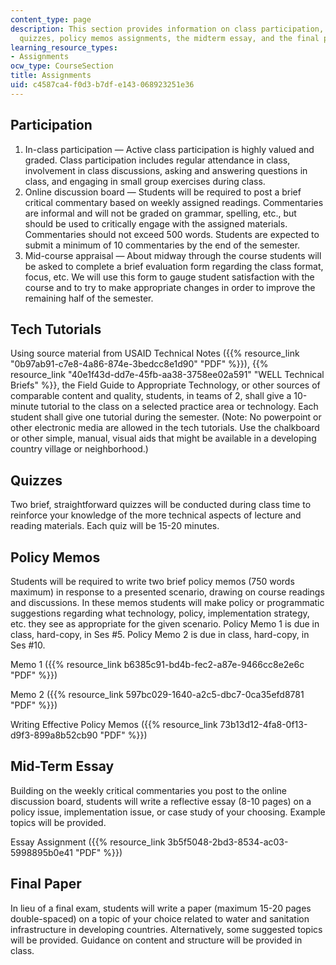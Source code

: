 ```yaml
---
content_type: page
description: This section provides information on class participation, tech tutorials,
  quizzes, policy memos assignments, the midterm essay, and the final paper.
learning_resource_types:
- Assignments
ocw_type: CourseSection
title: Assignments
uid: c4587ca4-f0d3-b7df-e143-068923251e36
---
```


Participation
-------------

1.  In-class participation — Active class participation is highly valued and graded. Class participation includes regular attendance in class, involvement in class discussions, asking and answering questions in class, and engaging in small group exercises during class.
2.  Online discussion board — Students will be required to post a brief critical commentary based on weekly assigned readings. Commentaries are informal and will not be graded on grammar, spelling, etc., but should be used to critically engage with the assigned materials. Commentaries should not exceed 500 words. Students are expected to submit a minimum of 10 commentaries by the end of the semester.
3.  Mid-course appraisal — About midway through the course students will be asked to complete a brief evaluation form regarding the class format, focus, etc. We will use this form to gauge student satisfaction with the course and to try to make appropriate changes in order to improve the remaining half of the semester.

Tech Tutorials
--------------

Using source material from USAID Technical Notes ({{% resource_link "0b97ab91-c7e8-4a86-874e-3bedcc8e1d90" "PDF" %}}), {{% resource_link "40e1f43d-dd7e-45fb-aa38-3758ee02a591" "WELL Technical Briefs" %}}, the Field Guide to Appropriate Technology, or other sources of comparable content and quality, students, in teams of 2, shall give a 10-minute tutorial to the class on a selected practice area or technology. Each student shall give one tutorial during the semester. (Note: No powerpoint or other electronic media are allowed in the tech tutorials. Use the chalkboard or other simple, manual, visual aids that might be available in a developing country village or neighborhood.)

Quizzes
-------

Two brief, straightforward quizzes will be conducted during class time to reinforce your knowledge of the more technical aspects of lecture and reading materials. Each quiz will be 15-20 minutes.

Policy Memos
------------

Students will be required to write two brief policy memos (750 words maximum) in response to a presented scenario, drawing on course readings and discussions. In these memos students will make policy or programmatic suggestions regarding what technology, policy, implementation strategy, etc. they see as appropriate for the given scenario. Policy Memo 1 is due in class, hard-copy, in Ses #5. Policy Memo 2 is due in class, hard-copy, in Ses #10.

Memo 1 ({{% resource_link b6385c91-bd4b-fec2-a87e-9466cc8e2e6c "PDF" %}})

Memo 2 ({{% resource_link 597bc029-1640-a2c5-dbc7-0ca35efd8781 "PDF" %}})

Writing Effective Policy Memos ({{% resource_link 73b13d12-4fa8-0f13-d9f3-899a8b52cb90 "PDF" %}})

Mid-Term Essay
--------------

Building on the weekly critical commentaries you post to the online discussion board, students will write a reflective essay (8-10 pages) on a policy issue, implementation issue, or case study of your choosing. Example topics will be provided.

Essay Assignment ({{% resource_link 3b5f5048-2bd3-8534-ac03-5998895b0e41 "PDF" %}})

Final Paper
-----------

In lieu of a final exam, students will write a paper (maximum 15-20 pages double-spaced) on a topic of your choice related to water and sanitation infrastructure in developing countries. Alternatively, some suggested topics will be provided. Guidance on content and structure will be provided in class.